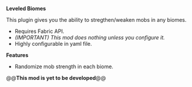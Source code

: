 **Leveled Biomes**

This plugin gives you the ability to stregthen/weaken mobs in any biomes.
  - Requires Fabric API.
  - *(IMPORTANT) This mod does nothing unless you configure it.*
  - Highly configurable in yaml file.

**Features**
  - Randomize mob strength in each biome.

@@**This mod is yet to be developed**@@
